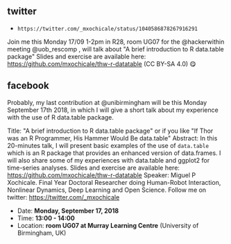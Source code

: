 
## twitter


* `https://twitter.com/_mxochicale/status/1040586878267916291`


Join me this Monday 17/09 1-2pm in R28, room UG07 for the @hackerwithin meeting @uob_rescomp , will talk about "A brief introduction to R data.table package"  Slides and exercise are available here:
https://github.com/mxochicale/thw-r-datatable
(CC BY-SA 4.0) 😋






## facebook

Probably, my last contribution at @unibirmingham will be this Monday September 17th 2018,
in which I will give a short talk about my experience with the use of R data.table package.

Title: "A brief introduction to R data.table package" or if you like 
"If Thor was an R Programmer, His Hammer Would Be data.table"
Abstract: 
In this 20-minutes talk, I will present basic examples of the use of 
`data.table` which is an R package that provides an enhanced version 
of data.frames. I will also share some of my experiences with 
data.table and ggplot2 for time-series analyses.
Slides and exercise are available here:	
https://github.com/mxochicale/thw-r-datatable
Speaker: 
Miguel P Xochicale.
Final Year Doctoral Researcher doing Human-Robot Interaction, 
Nonlinear Dynamics, Deep Learning and Open Science.
Follow me on twitter: https://twitter.com/_mxochicale

 - Date: **Monday, September 17, 2018**
 - Time: **13:00 - 14:00** 
 - Location: **room UG07 at Murray Learning Centre** (University of Birmingham, UK)




